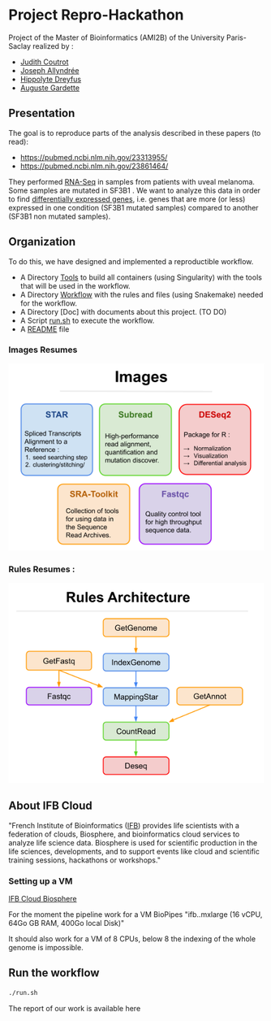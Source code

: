 # Project Repro-Hackathon

Project of the Master of Bioinformatics (AMI2B) of the University Paris-Saclay realized by : <br>
* <a href="https://github.com/JudithCo" target="_blank">Judith Coutrot </a> <br>
* <a href="https://github.com/J-ally" target="_blank">Joseph Allyndrée </a> <br>
* <a href="https://github.com/hippolyte456" target="_blank">Hippolyte Dreyfus </a> <br>
* <a href="https://github.com/Aaramis" target="_blank">Auguste Gardette </a> <br>

## Presentation

The goal is to reproduce parts of the analysis described in these papers (to read): <br>
* https://pubmed.ncbi.nlm.nih.gov/23313955/ <br>
* https://pubmed.ncbi.nlm.nih.gov/23861464/ <br>

They performed <a href="https://en.wikipedia.org/wiki/RNA-Seq" target="_blank">RNA-Seq</a> in samples from patients with uveal melanoma. Some samples are mutated in SF3B1 .
We want to analyze this data in order to find <a href="https://en.wikipedia.org/wiki/RNA-Seq#Differential_expression" target="_blank">differentially expressed genes</a>, i.e. genes that are more (or less) expressed in one condition (SF3B1 mutated samples) compared to another (SF3B1 non mutated samples).

## Organization

To do this, we have designed and implemented a reproductible workflow.<br>
* A Directory [Tools](./Tools/) to build all containers (using Singularity) with the tools that will be used in the workflow.
* A Directory [Workflow](./Workflow/) with the rules and files (using Snakemake) needed for the workflow.
* A Directory [Doc] with documents about this project. (TO DO)
* A Script [run.sh](./run.sh) to execute the workflow.
* A [README](./README.md) file

### Images Resumes

![alt text](./Tools/Images_Resume.png)

### Rules Resumes :

![alt text](./Workflow/Rules_Architecture.png)

## About IFB Cloud

"French Institute of Bioinformatics ([IFB](https://www.france-bioinformatique.fr/cloud-ifb/)) provides life scientists with a federation of clouds, Biosphere, and bioinformatics cloud services to analyze life science data. Biosphere is used for scientific production in the life sciences, developments, and to support events like cloud and scientific training sessions, hackathons or workshops."

### Setting up a VM

[IFB Cloud Biosphere](https://biosphere.france-bioinformatique.fr/)

For the moment the pipeline work for a VM BioPipes "ifb..mxlarge (16 vCPU, 64Go GB RAM, 400Go local Disk)"

It should also work for a VM of 8 CPUs, below 8 the indexing of the whole genome is impossible. 

## Run the workflow
```bash
./run.sh
```

The report of our work is available here 

